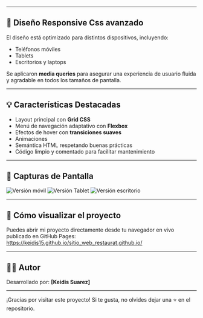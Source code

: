 
---

## 📱 Diseño Responsive Css avanzado

El diseño está optimizado para distintos dispositivos, incluyendo:

- Teléfonos móviles
- Tablets
- Escritorios y laptops

Se aplicaron **media queries** para asegurar una experiencia de usuario fluida y agradable en todos los tamaños de pantalla.

---

## 💡 Características Destacadas

- Layout principal con **Grid CSS**
- Menú de navegación adaptativo con **Flexbox**
- Efectos de hover con **transiciones suaves**
- Animaciones
- Semántica HTML respetando buenas prácticas
- Código limpio y comentado para facilitar mantenimiento

---

## 📸 Capturas de Pantalla


![Versión móvil](./assets/imgs/DiseñoMovil.png)
![Versión Tablet](./assets/imgs/DiseñoTablet.png)
![Versión escritorio](./assets/imgs/diseñoDesktop.png)

---

## 🚀 Cómo visualizar el proyecto

Puedes abrir mi proyecto directamente desde tu navegador  en vivo publicado en  GitHub Pages:
 https://keidis15.github.io/sitio_web_restaurat.github.io/

---

## 🧑‍💻 Autor

Desarrollado por: **[Keidis Suarez]**

---

¡Gracias por visitar este proyecto! Si te gusta, no olvides dejar una ⭐ en el repositorio.

